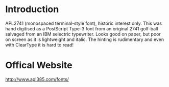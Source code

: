 # Introduction

APL2741 (monospaced terminal-style font), historic interest only. This was hand digitised as a PostScript Type-3 font from an original 2741 golf-ball salvaged from an IBM selectric typewriter. Looks good on paper, but poor on screen as it is lightweight and italic. The hinting is rudimentary and even with ClearType it is hard to read!

# Offical Website

http://www.apl385.com/fonts/
